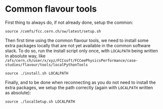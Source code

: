 # Common flavour tools

First thing to always do, if not already done, setup the common:

```
source /cvmfs/fcc.cern.ch/sw/latest/setup.sh
```

Then first time using the common flavour tools, we need to install some extra packages locally that are not yet available in the common software stack.
To do so, run the install script only once, with ```LOCALPATH``` being written in absolute way, like ```/afs/cern.ch/user/x/xyz/FCCsoft/FCCeePhysicsPerformance/case-studies/flavour/tools/localPythonTools```


```
source ./install.sh LOCALPATH
```


Finally, and to be done when reconnecting as you do not need to install the extra packages, we setup the path correctly (again with ```LOCALPATH``` written as absolute):

```
source ./localSetup.sh LOCALPATH
```


